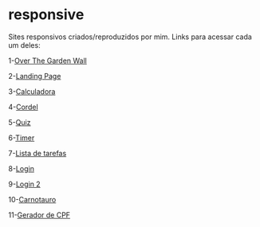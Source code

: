 # responsive
 Sites responsivos criados/reproduzidos por mim.
 Links para acessar cada um deles:<br>
<p>1-<a href="https://guibaumer.github.io/responsive/OTGW/index.html">Over The Garden Wall</a></p> <!--concluído-->
<p>2-<a href="https://guibaumer.github.io/responsive/0-landingPage/index.html">Landing Page</a></p>
<p>3-<a href="https://guibaumer.github.io/responsive/calculadora-nova/index.html">Calculadora</a></p> <!--concluído-->
<p>4-<a href="https://guibaumer.github.io/responsive/Cordel/index.html">Cordel</a></p> <!--concluído-->
<p>5-<a href="https://guibaumer.github.io/responsive/quiz/indexquiz2.html">Quiz</a></p>
<p>6-<a href="https://guibaumer.github.io/responsive/timer-2/index.html">Timer</a></p>
<p>7-<a href="https://guibaumer.github.io/responsive/listaDeTarefas-2/index.html">Lista de tarefas</a></p>
<p>8-<a href="https://guibaumer.github.io/responsive/projeto-formulario/index.html">Login</a></p>
<p>9-<a href="https://guibaumer.github.io/responsive/projeto/index.html">Login 2</a></p>
<p>10-<a href="https://guibaumer.github.io/responsive/Carnotauro/index.html">Carnotauro</a></p> 
<p>11-<a href="https://guibaumer.github.io/cursoUdemy/0-exercicios/exercicio13-criacpf/index.html">Gerador de CPF</a></p>
